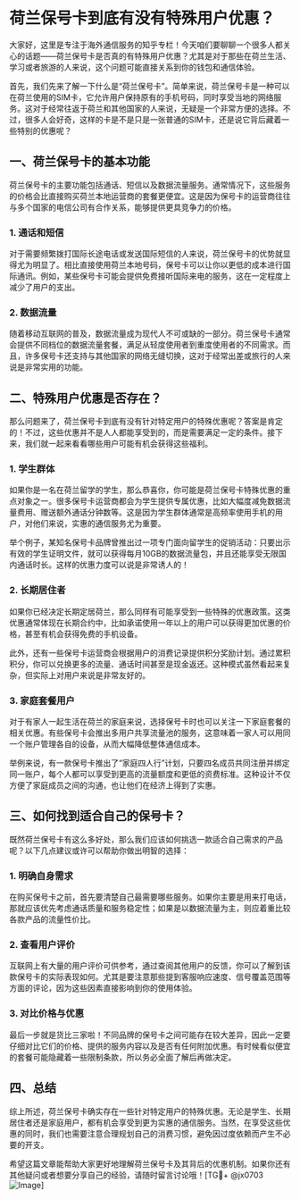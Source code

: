 # 荷兰保号卡到底有没有特殊用户优惠？

大家好，这里是专注于海外通信服务的知乎专栏！今天咱们要聊聊一个很多人都关心的话题——荷兰保号卡是否真的有特殊用户优惠？尤其是对于那些在荷兰生活、学习或者旅游的人来说，这个问题可能直接关系到你的钱包和通信体验。

首先，我们先来了解一下什么是“荷兰保号卡”。简单来说，荷兰保号卡是一种可以在荷兰使用的SIM卡，它允许用户保持原有的手机号码，同时享受当地的网络服务。这对于经常往返于荷兰和其他国家的人来说，无疑是一个非常方便的选择。不过，很多人会好奇，这样的卡是不是只是一张普通的SIM卡，还是说它背后藏着一些特别的优惠呢？

## 一、荷兰保号卡的基本功能

荷兰保号卡的主要功能包括通话、短信以及数据流量服务。通常情况下，这些服务的价格会比直接购买荷兰本地运营商的套餐更便宜。这是因为保号卡的运营商往往与多个国家的电信公司有合作关系，能够提供更具竞争力的价格。

### 1. **通话和短信**
对于需要频繁拨打国际长途电话或发送国际短信的人来说，荷兰保号卡的优势就显得尤为明显了。相比直接使用荷兰本地号码，保号卡可以让你以更低的成本进行国际通讯。例如，某些保号卡可能会提供免费接听国际来电的服务，这在一定程度上减少了用户的支出。

### 2. **数据流量**
随着移动互联网的普及，数据流量成为现代人不可或缺的一部分。荷兰保号卡通常会提供不同档位的数据流量套餐，满足从轻度使用者到重度使用者的不同需求。而且，许多保号卡还支持与其他国家的网络无缝切换，这对于经常出差或旅行的人来说是非常实用的功能。

## 二、特殊用户优惠是否存在？

那么问题来了，荷兰保号卡到底有没有针对特定用户的特殊优惠呢？答案是肯定的！不过，这些优惠并不是人人都能享受到的，而是需要满足一定的条件。接下来，我们就一起来看看哪些用户可能有机会获得这些福利。

### 1. **学生群体**
如果你是一名在荷兰留学的学生，那么恭喜你，你可能是荷兰保号卡特殊优惠的重点对象之一。很多保号卡运营商都会为学生提供专属优惠，比如大幅度减免数据流量费用、赠送额外通话分钟数等。这是因为学生群体通常是高频率使用手机的用户，对他们来说，实惠的通信服务尤为重要。

举个例子，某知名保号卡品牌曾推出过一项专门面向留学生的促销活动：只要出示有效的学生证明文件，就可以获得每月10GB的数据流量包，并且还能享受无限国内通话时长。这样的优惠力度可以说是非常诱人的！

### 2. **长期居住者**
如果你已经决定长期定居荷兰，那么同样有可能享受到一些特殊的优惠政策。这类优惠通常体现在长期合约中，比如承诺使用一年以上的用户可以获得更加优惠的价格，甚至有机会获得免费的手机设备。

此外，还有一些保号卡运营商会根据用户的消费记录提供积分奖励计划。通过累积积分，你可以兑换更多的流量、通话时间甚至是现金返还。这种模式虽然看起来复杂，但实际上对用户来说是非常友好的。

### 3. **家庭套餐用户**
对于有家人一起生活在荷兰的家庭来说，选择保号卡时也可以关注一下家庭套餐的相关优惠。有些保号卡会推出多用户共享流量池的服务，这意味着一家人可以用同一个账户管理各自的设备，从而大幅降低整体通信成本。

举例来说，有一款保号卡推出了“家庭四人行”计划，只要四名成员共同注册并绑定同一账户，每个人都可以享受到更高的流量额度和更低的资费标准。这种设计不仅方便了家庭成员之间的沟通，也让他们在经济上得到了实惠。

## 三、如何找到适合自己的保号卡？

既然荷兰保号卡有这么多好处，那么我们应该如何挑选一款适合自己需求的产品呢？以下几点建议或许可以帮助你做出明智的选择：

### 1. **明确自身需求**
在购买保号卡之前，首先要清楚自己最需要哪些服务。如果你主要是用来打电话，那就应该优先考虑通话质量和服务稳定性；如果是以数据流量为主，则应着重比较各款产品的流量性价比。

### 2. **查看用户评价**
互联网上有大量的用户评价可供参考，通过查阅其他用户的反馈，你可以了解到该款保号卡的实际表现如何。尤其是要注意那些提到客服响应速度、信号覆盖范围等方面的评论，因为这些因素直接影响到你的使用体验。

### 3. **对比价格与优惠**
最后一步就是货比三家啦！不同品牌的保号卡之间可能存在较大差异，因此一定要仔细对比它们的价格、提供的服务内容以及是否有任何附加优惠。有时候看似便宜的套餐可能隐藏着一些限制条款，所以务必全面了解后再做决定。

## 四、总结

综上所述，荷兰保号卡确实存在一些针对特定用户的特殊优惠。无论是学生、长期居住者还是家庭用户，都有机会享受到更为实惠的通信服务。当然，在享受这些优惠的同时，我们也需要注意合理规划自己的消费习惯，避免因过度依赖而产生不必要的开支。

希望这篇文章能帮助大家更好地理解荷兰保号卡及其背后的优惠机制。如果你还有其他疑问或者想要分享自己的经验，请随时留言讨论哦！[TG💪+ @jx0703 ![Image](https://github.com/user-attachments/assets/dbca1d08-cadb-493c-b0ec-ad6f7a83f270)]